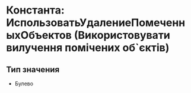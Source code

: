 ﻿# Константа: ИспользоватьУдалениеПомеченныхОбъектов (Використовувати вилучення помічених об`єктів)

## Тип значения

- Булево

